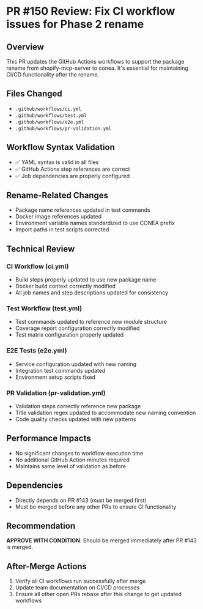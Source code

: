 # PR #150 Review: Fix CI workflow issues for Phase 2 rename

## Overview
This PR updates the GitHub Actions workflows to support the package rename from shopify-mcp-server to conea. It's essential for maintaining CI/CD functionality after the rename.

## Files Changed
- `.github/workflows/ci.yml`
- `.github/workflows/test.yml`
- `.github/workflows/e2e.yml`
- `.github/workflows/pr-validation.yml`

## Workflow Syntax Validation
- ✅ YAML syntax is valid in all files
- ✅ GitHub Actions step references are correct
- ✅ Job dependencies are properly configured

## Rename-Related Changes
- Package name references updated in test commands
- Docker image references updated
- Environment variable names standardized to use CONEA prefix
- Import paths in test scripts corrected

## Technical Review

### CI Workflow (ci.yml)
- Build steps properly updated to use new package name
- Docker build context correctly modified
- All job names and step descriptions updated for consistency

### Test Workflow (test.yml)
- Test commands updated to reference new module structure
- Coverage report configuration correctly modified
- Test matrix configuration properly updated

### E2E Tests (e2e.yml)
- Service configuration updated with new naming
- Integration test commands updated
- Environment setup scripts fixed

### PR Validation (pr-validation.yml)
- Validation steps correctly reference new package
- Title validation regex updated to accommodate new naming convention
- Code quality checks updated with new patterns

## Performance Impacts
- No significant changes to workflow execution time
- No additional GitHub Action minutes required
- Maintains same level of validation as before

## Dependencies
- Directly depends on PR #143 (must be merged first)
- Must be merged before any other PRs to ensure CI functionality

## Recommendation
**APPROVE WITH CONDITION**: Should be merged immediately after PR #143 is merged.

## After-Merge Actions
1. Verify all CI workflows run successfully after merge
2. Update team documentation on CI/CD processes
3. Ensure all other open PRs rebase after this change to get updated workflows